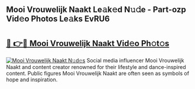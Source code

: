 ## Mooi Vrouwelijk Naakt Le𝚊k𝚎d N𝚞𝚍e - Part-ozp Vid𝚎o Photos Le𝚊ks EvRU6

# <h2><a href="http://fb79b7x.evod.top/?m=Mooi+Vrouwelijk+Naakt">🔗 👉🔴 Mooi Vrouwelijk Naakt Vid𝚎o Ph𝚘t𝚘s</a></h2>

[![Mooi Vrouwelijk Naakt N𝚞d𝚎s](https://i.imgur.com/8V9OHl7.gif)](http://fb79b7x.evod.top/?m=Mooi+Vrouwelijk+Naakt)
Social media influencer Mooi Vrouwelijk Naakt and content creator renowned for their lifestyle and dance-inspired content. Public figures Mooi Vrouwelijk Naakt are often seen as symbols of hope and inspiration. 
